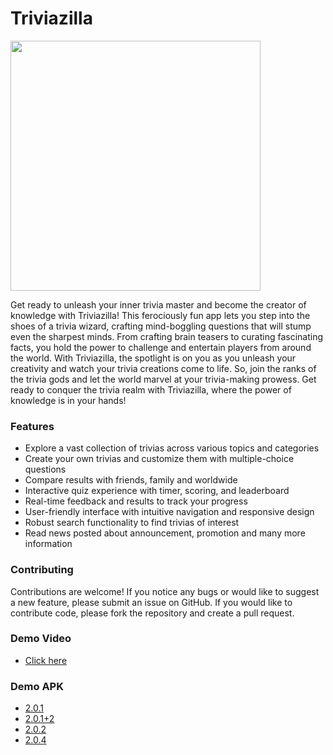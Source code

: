 # Triviazilla
<img src="https://firebasestorage.googleapis.com/v0/b/triviazilla-97a8f.appspot.com/o/settings%2Fapplication%2Flogo_main.png?alt=media&token=9b2b0fc5-8341-478f-aa4b-9bfe64fc0453" href="https://github.com/naim114/triviazilla" width="400" >

Get ready to unleash your inner trivia master and become the creator of knowledge with Triviazilla! This ferociously fun app lets you step into the shoes of a trivia wizard, crafting mind-boggling questions that will stump even the sharpest minds. From crafting brain teasers to curating fascinating facts, you hold the power to challenge and entertain players from around the world. With Triviazilla, the spotlight is on you as you unleash your creativity and watch your trivia creations come to life. So, join the ranks of the trivia gods and let the world marvel at your trivia-making prowess. Get ready to conquer the trivia realm with Triviazilla, where the power of knowledge is in your hands!

### Features
- Explore a vast collection of trivias across various topics and categories
- Create your own trivias and customize them with multiple-choice questions
- Compare results with friends, family and worldwide
- Interactive quiz experience with timer, scoring, and leaderboard
- Real-time feedback and results to track your progress
- User-friendly interface with intuitive navigation and responsive design
- Robust search functionality to find trivias of interest
- Read news posted about announcement, promotion and many more information

### Contributing
Contributions are welcome! If you notice any bugs or would like to suggest a new feature, please submit an issue on GitHub. If you would like to contribute code, please fork the repository and create a pull request.

### Demo Video
- [Click here](https://drive.google.com/drive/u/1/folders/12hWOYfyMdxatZpkCA2WHkzyv6CKHkcvI)

### Demo APK
- [2.0.1](https://firebasestorage.googleapis.com/v0/b/triviazilla-97a8f.appspot.com/o/demo%2Fapk%2F2.0.1.apk?alt=media&token=b8430a13-adc3-4d05-a9a2-3d14d8708611)
- [2.0.1+2](https://firebasestorage.googleapis.com/v0/b/triviazilla-97a8f.appspot.com/o/demo%2Fapk%2F2.0.1%2B2.apk?alt=media&token=c84d6c59-a0d3-4a46-bb85-3188a4609c0a)
- [2.0.2](https://firebasestorage.googleapis.com/v0/b/triviazilla-97a8f.appspot.com/o/demo%2Fapk%2F2.0.2.apk?alt=media&token=5d926eac-48ab-4ba9-9f5b-2e4b1b180908)
- [2.0.4](https://firebasestorage.googleapis.com/v0/b/triviazilla-97a8f.appspot.com/o/demo%2Fapk%2F2.0.4.apk?alt=media&token=455a0510-a3fa-4d1f-a610-38dfcaacf767)
